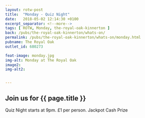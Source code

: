 ```yaml
---
layout: rotw-post
title:  "Monday - Quiz Night"
date:   2018-05-02 12:14:30 +0100
excerpt_separator: <!--more-->
tags: [ ROTW, Monday, the-royal-oak-kinnerton ]
back: /pubs/the-royal-oak-kinnerton/whats-on/
permalink: /pubs/the-royal-oak-kinnerton/whats-on/monday.html
pubname: The Royal Oak
outlet_id: 680273

feat-image: monday.jpg
img-alt: Monday at The Royal Oak
image2:
img-alt2:


---
```


<h2>Join us for {{ page.title }}</h2>


Quiz Night starts at 9pm. £1 per person. Jackpot Cash Prize